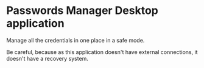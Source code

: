 # Passwords Manager Desktop application
Manage all the credentials in one place in a safe mode.

Be careful, because as this application doesn't have external connections, it doesn't have a recovery system.